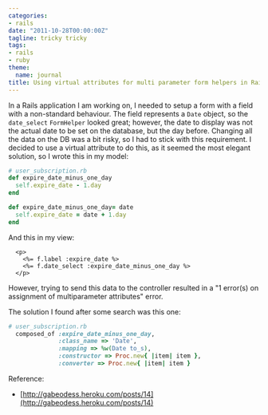 ```yaml
---
categories:
- rails
date: "2011-10-28T00:00:00Z"
tagline: tricky tricky
tags:
- rails
- ruby
theme:
  name: journal
title: Using virtual attributes for multi parameter form helpers in Rails
---
```



In a Rails application I am working on, I needed to setup a form with a field with a non-standard behaviour. The field represents a `Date` object, so the `date_select` `FormHelper` looked great; however, the date to display was not the actual date to be set on the database, but the day before. Changing all the data on the DB was a bit risky, so I had to stick with this requirement.
I decided to use a virtual attribute to do this, as it seemed the most elegant solution, so I wrote this in my model:


```ruby
# user_subscription.rb
def expire_date_minus_one_day
  self.expire_date - 1.day
end

def expire_date_minus_one_day= date
  self.expire_date = date + 1.day 
end
```

And this in my view:

```erb
  <p>
    <%= f.label :expire_date %>
    <%= f.date_select :expire_date_minus_one_day %>
  </p>
```

However, trying to send this data to the controller resulted in a "1 error(s) on assignment of multiparameter attributes" error.

The solution I found after some search was this one:

```ruby
# user_subscription.rb
  composed_of :expire_date_minus_one_day,
              :class_name => 'Date',
              :mapping => %w(Date to_s),
              :constructor => Proc.new{ |item| item },
              :converter => Proc.new{ |item| item }
```

Reference:

- [http://gabeodess.heroku.com/posts/14](http://gabeodess.heroku.com/posts/14)
